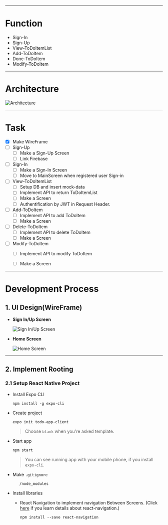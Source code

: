 ***
# Function
- Sign-In
- Sign-Up
- View-ToDoItemList
- Add-ToDoItem
- Done-ToDoItem
- Modify-ToDoItem

---

# Architecture
![Architecture](https://drive.google.com/uc?export=view&id=17kat1ejFXlyhnoybE3n1M3c9FqeTXVrF "Architecture")

---
# Task

 - [x] Make WireFrame
 - [ ] Sign-Up
    - [ ] Make a Sign-Up Screen
    - [ ] Link Firebase
 - [ ] Sign-In
    - [ ] Make a Sign-In Screen
    - [ ] Move to MainScreen when registered user Sign-in
 - [ ] View-ToDoItemList
    - [ ] Setup DB and insert mock-data
    - [ ] Implement API to return ToDoItemList
    - [ ] Make a Screen
    - [ ] Authentification by JWT in Request Header.
 - [ ] Add-ToDoItem
    - [ ] Implement API to add ToDoItem
    - [ ] Make a Screen
 - [ ] Delete-ToDoItem
    - [ ] Implement API to delete ToDoItem
    - [ ] Make a Screen
 - [ ] Modify-ToDoItem
    - [ ] Implement API to modify ToDoItem
    - [ ] Make a Screen


---
# Development Process

## 1. UI Design(WireFrame)
- **Sign In/Up Screen**

   ![Sign In/Up Screen](https://drive.google.com/uc?export=view&id=1D2GGIX7-MYbWFHY26OMm7U62YO-uqbvt "Sign In/Up Screen")

- **Home Screen**

   ![Home Screen](https://drive.google.com/uc?export=view&id=1AluR4TqqSDAdgvp2bbw8hMZKYs-2t2V1 "Home Screen")

---
## 2. Implement Rooting
### 2.1 Setup React Native Project

- Install Expo CLI

   `npm install -g expo-cli`

- Create project

   `expo init todo-app-client`

   > Choose `blank` when you're asked template.

- Start app

   `npm start`

   > You can see running app with your mobile phone, if you install `expo-cli`.

- Make `.gitignore`
   ```.gitignore
      /node_modules
   ```
- Install libraries
   - React Navigation to implement navigation Between Screens.
   (Click [here](https://reactnavigation.org/en/) if you learn details about react-navigation.)

      `npm install --save react-navigation`